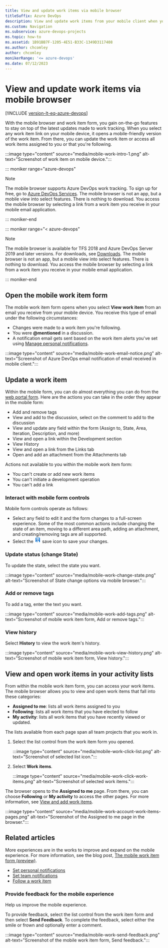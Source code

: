 ```yaml
---
title: View and update work items via mobile browser 
titleSuffix: Azure DevOps
description: View and update work items from your mobile client when you're using Azure DevOps.
ms.custom: Navigation
ms.subservice: azure-devops-projects
ms.topic: how-to
ms.assetid: 1B91BB7F-1205-4E51-B33C-1349D3117408
ms.author: chcomley
author: chcomley
monikerRange: '<= azure-devops'
ms.date: 07/12/2023
---
```


#  View and update work items via mobile browser   

[!INCLUDE [version-lt-eq-azure-devops](../../includes/version-lt-eq-azure-devops.md)] 

With the mobile browser and work item form, you gain on-the-go features to stay on top of the latest updates made to work tracking. When you select any work item link on your mobile device, it opens a mobile-friendly version of the work item. From there, you can update the work item or access all work items assigned to you or that you're following.   

:::image type="content" source="media/mobile-work-intro-1.png" alt-text="Screenshot of work item on mobile device."::: 

::: moniker range="azure-devops"

> [!NOTE]  
> The mobile browser supports Azure DevOps work tracking. To sign up for free, go to [Azure DevOps Services](https://www.visualstudio.com/team-services/). The mobile browser is not an app, but a mobile view into select features. There is nothing to download. You access the mobile browser by selecting a link from a work item you receive in your mobile email application.      

::: moniker-end

::: moniker range="< azure-devops"

> [!NOTE]  
> The mobile browser is available for TFS 2018 and Azure DevOps Server 2019 and later versions. For downloads, see [Downloads](https://visualstudio.microsoft.com/downloads/). The mobile browser is not an app, but a mobile view into select features. There is nothing to download. You access the mobile browser by selecting a link from a work item you receive in your mobile email application. 

::: moniker-end

## Open the mobile work item form  

The mobile work item form opens when you select **View work item** from an email you receive from your mobile device. You receive this type of email under the following circumstances:  

- Changes were made to a work item you're following.
- You were **@mentioned** in a discussion.
- A notification email gets sent based on the work item alerts you've set using [Manage personal notifications](../../organizations/notifications/manage-your-personal-notifications.md). 

:::image type="content" source="media/mobile-work-email-notice.png" alt-text="Screenshot of Azure DevOps email notification of email received in mobile client."::: 

## Update a work item

Within the mobile form, you can do almost everything you can do from the [web portal form](../../boards/backlogs/add-work-items.md). Here are the actions you can take in the order they appear in the mobile form: 

*  Add and remove tags
*  View and add to the discussion, select on the comment to add to the discussion
*  View and update any field within the form (Assign to, State, Area, Iteration, Description, and more) 
*  View and open a link within the Development section 
*  View History 
*  View and open a link from the Links tab
*  Open and add an attachment from the Attachments tab

Actions not available to you within the mobile work item form: 
*  You can't create or add new work items
*  You can't initiate a development operation 
*  You can't add a link  

### Interact with mobile form controls  

Mobile form controls operate as follows: 

- Select any field to edit it and the form changes to a full-screen experience. Some of the most common actions include changing the state of an item, moving to a different area path, adding an attachment, and creating/removing tags are all supported. 
- Select the ![save icon](../../boards/media/icons/icon-save-wi.png) save icon to save your changes. 

### Update status (change State) 
 
To update the state, select the state you want.  

:::image type="content" source="media/mobile-work-change-state.png" alt-text="Screenshot of State change options via mobile browser."::: 

### Add or remove tags 

To add a tag, enter the text you want.  

:::image type="content" source="media/mobile-work-add-tags.png" alt-text="Screenshot of mobile work item form, Add or remove tags.":::

### View history
 
Select **History** to view the work item's history. 

:::image type="content" source="media/mobile-work-view-history.png" alt-text="Screenshot of mobile work item form, View history.":::

## View and open work items in your activity lists 

From within the mobile work item form, you can access your work items. The mobile browser allows you to view and open work items that fall into these categories: 
- **Assigned to me**: lists all work items assigned to you 
- **Following**: lists all work items that you have elected to follow 
- **My activity**: lists all work items that you have recently viewed or updated.

The lists available from each page span all team projects that you work in. 

1. Select the list control from the work item form you opened. 

   :::image type="content" source="media/mobile-work-click-list.png" alt-text="Screenshot of selected list icon.":::

2. Select **Work items**. 

   :::image type="content" source="media/mobile-work-click-work-items.png" alt-text="Screenshot of selected work items.":::

The browser opens to the **Assigned to me** page. From there, you can choose **Following** or **My activity** to access the other pages. For more information, see [View and add work items](../../boards/work-items/view-add-work-items.md). 

:::image type="content" source="media/mobile-work-account-work-items-pages.png" alt-text="Screenshot of the Assigned to me page in the browser."::: 

## Related articles  

More experiences are in the works to improve and expand on the mobile experience. For more information, see the blog post, [The mobile work item form (preview)](https://devblogs.microsoft.com/devops/the-mobile-work-item-form/).
  
- [Set personal notifications](../../organizations/notifications/manage-your-personal-notifications.md)  
- [Set team notifications](../../organizations/notifications/manage-team-group-global-organization-notifications.md)  
- [Follow a work item](../../boards/work-items/follow-work-items.md)    


### Provide feedback for the mobile experience  

Help us improve the mobile experience. 

To provide feedback, select the list control from the work item form and then select **Send Feedback**. To complete the feedback, select either the smile or frown and optionally enter a comment. 

:::image type="content" source="media/mobile-work-send-feedback.png" alt-text="Screenshot of the mobile work item form, Send feedback.":::
